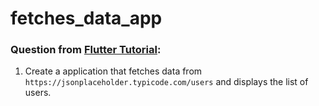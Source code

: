 # fetches_data_app

### Question from [Flutter Tutorial](https://flutter-tutorial.net/working-with-api/questions-for-practice-10/):
1. Create a application that fetches data from `https://jsonplaceholder.typicode.com/users` and displays the list of users.
